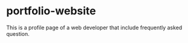 # portfolio-website
This is a profile page of a web developer that include frequently asked question.
